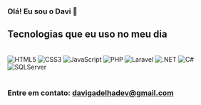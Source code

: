 
### Olá! Eu sou o Davi 👋


## Tecnologias que eu uso no meu dia
<div style = "display: inline_block"><br/>
    <img align = "center" alt = "HTML5" src = "https://img.shields.io/badge/HTML5-E34F26?style=for-the-badge&logo=html5&logoColor=white"/>
    <img align = "center" alt = "CSS3" src = "https://img.shields.io/badge/CSS3-1572B6?style=for-the-badge&logo=css3&logoColor=white"/>
    <img align = "center" alt = "JavaScript" src = "https://img.shields.io/badge/JavaScript-F7DF1E?style=for-the-badge&logo=javascript&logoColor=black"/>
    <img align = "center" alt = "PHP" src = "https://img.shields.io/badge/php-A020F0?style=for-the-badge&logo=php&logoColor=white"/>
    <img align = "center" alt = "Laravel" src = "https://img.shields.io/badge/laravel-fff?style=for-the-badge&logo=laravel&logoColor=orange"/>
    <img align = "center" alt = ".NET" src = "https://img.shields.io/badge/.NET-5C2D91?style=for-the-badge&logo=.net&logoColor=white"/>
    <img align = "center" alt = "C#" src = "https://img.shields.io/badge/C%23-c047c3?style=for-the-badge&logo=c-sharp&logoColor=white"/>
    <img align = "center" alt = "SQLServer" src = "https://img.shields.io/badge/SQLServer-07405E?style=for-the-badge&logo=sqlserver&logoColor=white"/>
</div><br/>

### Entre em contato: davigadelhadev@gmail.com
